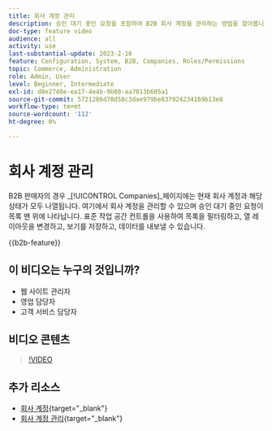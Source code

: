 ```yaml
---
title: 회사 계정 관리
description: 승인 대기 중인 요청을 포함하여 B2B 회사 계정을 관리하는 방법을 알아봅니다.
doc-type: feature video
audience: all
activity: use
last-substantial-update: 2023-2-16
feature: Configuration, System, B2B, Companies, Roles/Permissions
topic: Commerce, Administration
role: Admin, User
level: Beginner, Intermediate
exl-id: d8e2748e-ea17-4e4b-9b80-aa7013b605a1
source-git-commit: 5721286d70d58c3dae979be837924234169b13e8
workflow-type: tm+mt
source-wordcount: '112'
ht-degree: 0%

---
```


# 회사 계정 관리

B2B 판매자의 경우 _[!UICONTROL Companies]_페이지에는 현재 회사 계정과 해당 상태가 모두 나열됩니다. 여기에서 회사 계정을 관리할 수 있으며 승인 대기 중인 요청이 목록 맨 위에 나타납니다. 표준 작업 공간 컨트롤을 사용하여 목록을 필터링하고, 열 레이아웃을 변경하고, 보기를 저장하고, 데이터를 내보낼 수 있습니다.

{{b2b-feature}}

## 이 비디오는 누구의 것입니까?

- 웹 사이트 관리자
- 영업 담당자
- 고객 서비스 담당자

## 비디오 콘텐츠

>[!VIDEO](https://video.tv.adobe.com/v/344447?quality=12&learn=on)

## 추가 리소스

- [회사 계정](https://experienceleague.adobe.com/docs/commerce-admin/b2b/companies/account-companies.html){target="_blank"}
- [회사 계정 관리](https://experienceleague.adobe.com/docs/commerce-admin/b2b/companies/account-company-manage.html){target="_blank"}
